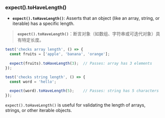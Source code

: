 ### expect().toHaveLength()

- **`expect().toHaveLength()`**: Asserts that an object (like an array, string, or iterable) has a specific length.

> **`expect().toHaveLength()`**：断言对象（如数组、字符串或可迭代对象）具有特定长度。

```js
test('checks array length', () => {
  const fruits = ['apple', 'banana', 'orange'];
  
  expect(fruits).toHaveLength(3);  // Passes: array has 3 elements
});

test('checks string length', () => {
  const word = 'hello';
  
  expect(word).toHaveLength(5);    // Passes: string has 5 characters
});
```

`expect().toHaveLength()` is useful for validating the length of arrays, strings, or other iterable objects.